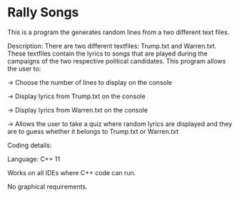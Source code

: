 # Rally Songs

This is a program the generates random lines from a two different text files.

Description:
There are two different textfiles: Trump.txt and Warren.txt. These textfiles 
contain the lyrics to songs that are played during the campaigns of the two
respective political candidates. This program allows the user to:

-> Choose the number of lines to display on the console

-> Display lyrics from Trump.txt on the console

-> Display lyrics from Warren.txt on the console

-> Allows the user to take a quiz where random lyrics are displayed and 
   they are to guess whether it belongs to Trump.txt or Warren.txt
   
   
Coding details:

Language: C++ 11

Works on all IDEs where C++ code can run.

No graphical requirements.
